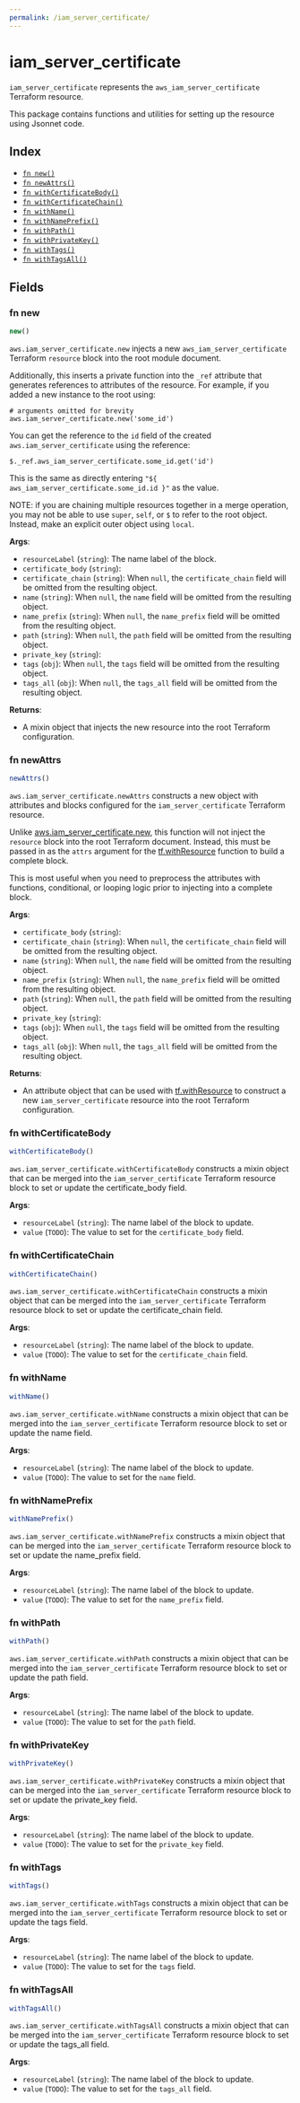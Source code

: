 ```yaml
---
permalink: /iam_server_certificate/
---
```


# iam_server_certificate

`iam_server_certificate` represents the `aws_iam_server_certificate` Terraform resource.



This package contains functions and utilities for setting up the resource using Jsonnet code.


## Index

* [`fn new()`](#fn-new)
* [`fn newAttrs()`](#fn-newattrs)
* [`fn withCertificateBody()`](#fn-withcertificatebody)
* [`fn withCertificateChain()`](#fn-withcertificatechain)
* [`fn withName()`](#fn-withname)
* [`fn withNamePrefix()`](#fn-withnameprefix)
* [`fn withPath()`](#fn-withpath)
* [`fn withPrivateKey()`](#fn-withprivatekey)
* [`fn withTags()`](#fn-withtags)
* [`fn withTagsAll()`](#fn-withtagsall)

## Fields

### fn new

```ts
new()
```


`aws.iam_server_certificate.new` injects a new `aws_iam_server_certificate` Terraform `resource`
block into the root module document.

Additionally, this inserts a private function into the `_ref` attribute that generates references to attributes of the
resource. For example, if you added a new instance to the root using:

    # arguments omitted for brevity
    aws.iam_server_certificate.new('some_id')

You can get the reference to the `id` field of the created `aws.iam_server_certificate` using the reference:

    $._ref.aws_iam_server_certificate.some_id.get('id')

This is the same as directly entering `"${ aws_iam_server_certificate.some_id.id }"` as the value.

NOTE: if you are chaining multiple resources together in a merge operation, you may not be able to use `super`, `self`,
or `$` to refer to the root object. Instead, make an explicit outer object using `local`.

**Args**:
  - `resourceLabel` (`string`): The name label of the block.
  - `certificate_body` (`string`): 
  - `certificate_chain` (`string`):  When `null`, the `certificate_chain` field will be omitted from the resulting object.
  - `name` (`string`):  When `null`, the `name` field will be omitted from the resulting object.
  - `name_prefix` (`string`):  When `null`, the `name_prefix` field will be omitted from the resulting object.
  - `path` (`string`):  When `null`, the `path` field will be omitted from the resulting object.
  - `private_key` (`string`): 
  - `tags` (`obj`):  When `null`, the `tags` field will be omitted from the resulting object.
  - `tags_all` (`obj`):  When `null`, the `tags_all` field will be omitted from the resulting object.

**Returns**:
- A mixin object that injects the new resource into the root Terraform configuration.


### fn newAttrs

```ts
newAttrs()
```


`aws.iam_server_certificate.newAttrs` constructs a new object with attributes and blocks configured for the `iam_server_certificate`
Terraform resource.

Unlike [aws.iam_server_certificate.new](#fn-iamservercertificatenew), this function will not inject the `resource`
block into the root Terraform document. Instead, this must be passed in as the `attrs` argument for the
[tf.withResource](https://github.com/tf-libsonnet/core/tree/main/docs#fn-withresource) function to build a complete block.

This is most useful when you need to preprocess the attributes with functions, conditional, or looping logic prior to
injecting into a complete block.

**Args**:
  - `certificate_body` (`string`): 
  - `certificate_chain` (`string`):  When `null`, the `certificate_chain` field will be omitted from the resulting object.
  - `name` (`string`):  When `null`, the `name` field will be omitted from the resulting object.
  - `name_prefix` (`string`):  When `null`, the `name_prefix` field will be omitted from the resulting object.
  - `path` (`string`):  When `null`, the `path` field will be omitted from the resulting object.
  - `private_key` (`string`): 
  - `tags` (`obj`):  When `null`, the `tags` field will be omitted from the resulting object.
  - `tags_all` (`obj`):  When `null`, the `tags_all` field will be omitted from the resulting object.

**Returns**:
  - An attribute object that can be used with [tf.withResource](https://github.com/tf-libsonnet/core/tree/main/docs#fn-withresource) to construct a new `iam_server_certificate` resource into the root Terraform configuration.


### fn withCertificateBody

```ts
withCertificateBody()
```

`aws.iam_server_certificate.withCertificateBody` constructs a mixin object that can be merged into the `iam_server_certificate`
Terraform resource block to set or update the certificate_body field.



**Args**:
  - `resourceLabel` (`string`): The name label of the block to update.
  - `value` (`TODO`): The value to set for the `certificate_body` field.


### fn withCertificateChain

```ts
withCertificateChain()
```

`aws.iam_server_certificate.withCertificateChain` constructs a mixin object that can be merged into the `iam_server_certificate`
Terraform resource block to set or update the certificate_chain field.



**Args**:
  - `resourceLabel` (`string`): The name label of the block to update.
  - `value` (`TODO`): The value to set for the `certificate_chain` field.


### fn withName

```ts
withName()
```

`aws.iam_server_certificate.withName` constructs a mixin object that can be merged into the `iam_server_certificate`
Terraform resource block to set or update the name field.



**Args**:
  - `resourceLabel` (`string`): The name label of the block to update.
  - `value` (`TODO`): The value to set for the `name` field.


### fn withNamePrefix

```ts
withNamePrefix()
```

`aws.iam_server_certificate.withNamePrefix` constructs a mixin object that can be merged into the `iam_server_certificate`
Terraform resource block to set or update the name_prefix field.



**Args**:
  - `resourceLabel` (`string`): The name label of the block to update.
  - `value` (`TODO`): The value to set for the `name_prefix` field.


### fn withPath

```ts
withPath()
```

`aws.iam_server_certificate.withPath` constructs a mixin object that can be merged into the `iam_server_certificate`
Terraform resource block to set or update the path field.



**Args**:
  - `resourceLabel` (`string`): The name label of the block to update.
  - `value` (`TODO`): The value to set for the `path` field.


### fn withPrivateKey

```ts
withPrivateKey()
```

`aws.iam_server_certificate.withPrivateKey` constructs a mixin object that can be merged into the `iam_server_certificate`
Terraform resource block to set or update the private_key field.



**Args**:
  - `resourceLabel` (`string`): The name label of the block to update.
  - `value` (`TODO`): The value to set for the `private_key` field.


### fn withTags

```ts
withTags()
```

`aws.iam_server_certificate.withTags` constructs a mixin object that can be merged into the `iam_server_certificate`
Terraform resource block to set or update the tags field.



**Args**:
  - `resourceLabel` (`string`): The name label of the block to update.
  - `value` (`TODO`): The value to set for the `tags` field.


### fn withTagsAll

```ts
withTagsAll()
```

`aws.iam_server_certificate.withTagsAll` constructs a mixin object that can be merged into the `iam_server_certificate`
Terraform resource block to set or update the tags_all field.



**Args**:
  - `resourceLabel` (`string`): The name label of the block to update.
  - `value` (`TODO`): The value to set for the `tags_all` field.
